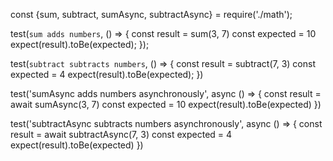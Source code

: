 const {sum, subtract, sumAsync, subtractAsync} = require('./math');

test(`sum adds numbers`, () => {
  const result = sum(3, 7)
  const expected = 10
  expect(result).toBe(expected);
});

test(`subtract subtracts numbers`, () => {
  const result = subtract(7, 3)
  const expected = 4
  expect(result).toBe(expected);
})


test('sumAsync adds numbers asynchronously', async () => {
  const result = await sumAsync(3, 7)
  const expected = 10
  expect(result).toBe(expected)
})

test('subtractAsync subtracts numbers asynchronously', async () => {
  const result = await subtractAsync(7, 3)
  const expected = 4
  expect(result).toBe(expected)
})